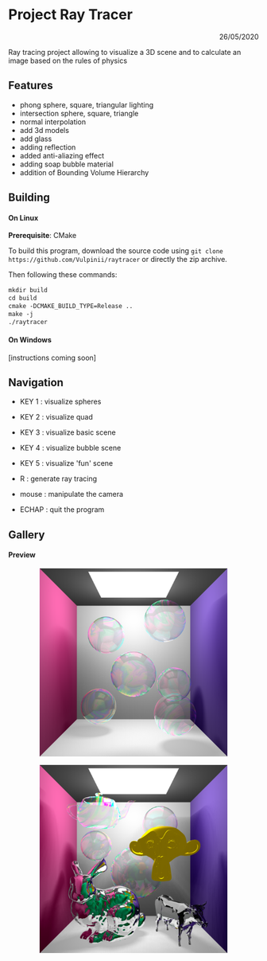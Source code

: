 <p align="center"><h1>Project Ray Tracer</h1></p>
<p align="right">26/05/2020</p>

Ray tracing project allowing to visualize a 3D scene and to calculate an image based on the rules of physics

## Features
- phong sphere, square, triangular lighting
- intersection sphere, square, triangle
- normal interpolation
- add 3d models
- add glass
- adding reflection
- added anti-aliazing effect
- adding soap bubble material
- addition of Bounding Volume Hierarchy

## Building
#### On Linux
**Prerequisite**: CMake

To build this program, download the source code using ``git clone https://github.com/Vulpinii/raytracer`` or directly the zip archive.

Then following these commands:
```shell script
mkdir build
cd build
cmake -DCMAKE_BUILD_TYPE=Release ..
make -j
./raytracer
```

#### On Windows
[instructions coming soon]

## Navigation
- KEY 1 : visualize spheres
- KEY 2 : visualize quad
- KEY 3 : visualize basic scene
- KEY 4 : visualize bubble scene
- KEY 5 : visualize 'fun' scene
    
- R : generate ray tracing
- mouse : manipulate the camera
	
- ECHAP : quit the program

## Gallery
#### Preview
<p align="center"><img src="https://github.com/Noctiluce/raytracer/blob/master/results/5.4_bubblessoftshadow_4338.png" alt="bubble" width="75%" /></p>
<p align="center"><img src="https://github.com/Noctiluce/raytracer/blob/master/results/6.1_rendufinal_7835.png" alt="fun" width="75%" /></p>
